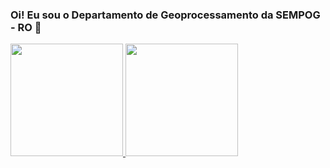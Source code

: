### Oi! Eu sou o Departamento de Geoprocessamento da SEMPOG - RO 👋

<!--
- 🔭 I’m currently working on Geoprocessing and ...
- 🌱 I’m currently learning  Geoprocessing...
- 👯 I’m looking to collaborate on ...
- 🤔 I’m looking for help with ...
- 💬 Ask me about ...
- 📫 How to reach me: ...
- 😄 Pronouns: ...
- ⚡ Fun fact: ...
-->

<div>
  <a href="https://github.com/dpgesempog">
  <img height="180em" src="https://github-readme-stats.vercel.app/api?username=dpgesempog&show_icons=true&theme=dracula&include_all_commits=true&count_private=true"/>
  <img height="180em" src="https://github-readme-stats.vercel.app/api/top-langs/?username=dpgesempog&layout=compact&langs_count=7&theme=dracula"/>
</div>
